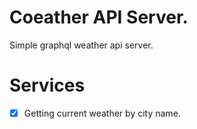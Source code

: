 # Coeather API Server.

Simple graphql weather api server.

# Services

- [x] Getting current weather by city name.
